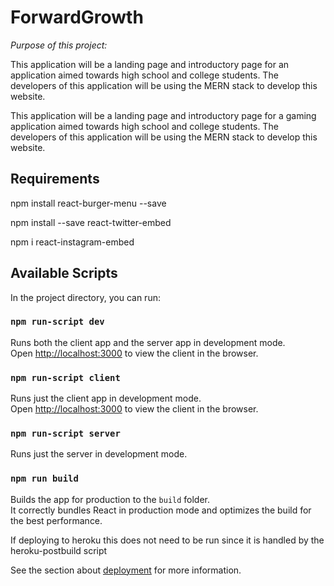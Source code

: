 # ForwardGrowth
*Purpose of this project:*

This application will be a landing page and introductory page for an application aimed towards high school and college students. The developers of this application will be using the MERN stack to develop this website. 

This application will be a landing page and introductory page for a gaming application aimed towards high school and college students. The developers of this application will be using the MERN stack to develop this website.
## Requirements 
npm install react-burger-menu --save

npm install --save react-twitter-embed

npm i react-instagram-embed
## Available Scripts

In the project directory, you can run:

### `npm run-script dev`

Runs both the client app and the server app in development mode.<br>
Open [http://localhost:3000](http://localhost:3000) to view the client in the browser.

### `npm run-script client`

Runs just the client app in development mode.<br>
Open [http://localhost:3000](http://localhost:3000) to view the client in the browser.


### `npm run-script server`

Runs just the server in development mode.<br>


### `npm run build`

Builds the app for production to the `build` folder.<br>
It correctly bundles React in production mode and optimizes the build for the best performance.

If deploying to heroku this does not need to be run since it is handled by the heroku-postbuild script<br>

See the section about [deployment](https://facebook.github.io/create-react-app/docs/deployment) for more information.
